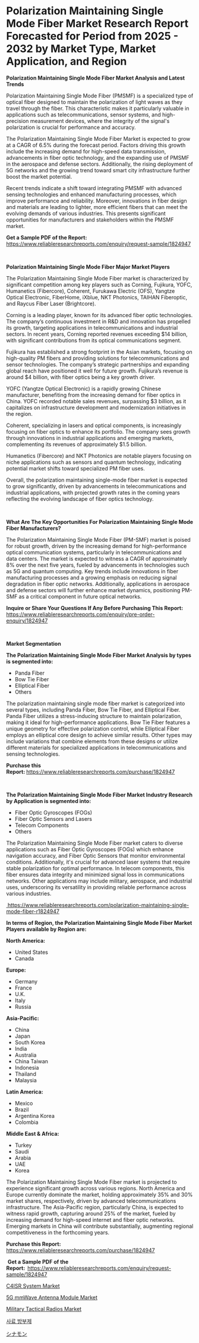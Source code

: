<p><h1>Polarization Maintaining Single Mode Fiber Market Research Report Forecasted for Period from 2025 -  2032 by Market Type, Market Application, and Region</h1></p><p><strong>Polarization Maintaining Single Mode Fiber Market Analysis and Latest Trends</strong></p>
<p><p>Polarization Maintaining Single Mode Fiber (PMSMF) is a specialized type of optical fiber designed to maintain the polarization of light waves as they travel through the fiber. This characteristic makes it particularly valuable in applications such as telecommunications, sensor systems, and high-precision measurement devices, where the integrity of the signal's polarization is crucial for performance and accuracy.</p><p>The Polarization Maintaining Single Mode Fiber Market is expected to grow at a CAGR of 6.5% during the forecast period. Factors driving this growth include the increasing demand for high-speed data transmission, advancements in fiber optic technology, and the expanding use of PMSMF in the aerospace and defense sectors. Additionally, the rising deployment of 5G networks and the growing trend toward smart city infrastructure further boost the market potential.</p><p>Recent trends indicate a shift toward integrating PMSMF with advanced sensing technologies and enhanced manufacturing processes, which improve performance and reliability. Moreover, innovations in fiber design and materials are leading to lighter, more efficient fibers that can meet the evolving demands of various industries. This presents significant opportunities for manufacturers and stakeholders within the PMSMF market.</p></p>
<p><strong>Get a Sample PDF of the Report:&nbsp;</strong> <a href="https://www.reliableresearchreports.com/enquiry/request-sample/1824947?utm_campaign=38&utm_medium=2&utm_source=Github&utm_content=ia&utm_term=08042025&utm_id=polarization-maintaining-single-mode-fiber">https://www.reliableresearchreports.com/enquiry/request-sample/1824947</a></p>
<p>&nbsp;</p>
<p><strong>Polarization Maintaining Single Mode Fiber Major Market Players</strong></p>
<p><p>The Polarization Maintaining Single Mode Fiber market is characterized by significant competition among key players such as Corning, Fujikura, YOFC, Humanetics (Fibercore), Coherent, Furukawa Electric (OFS), Yangtze Optical Electronic, FiberHome, iXblue, NKT Photonics, TAIHAN Fiberoptic, and Raycus Fiber Laser (Brightcore). </p><p>Corning is a leading player, known for its advanced fiber optic technologies. The company’s continuous investment in R&D and innovation has propelled its growth, targeting applications in telecommunications and industrial sectors. In recent years, Corning reported revenues exceeding $14 billion, with significant contributions from its optical communications segment.</p><p>Fujikura has established a strong footprint in the Asian markets, focusing on high-quality PM fibers and providing solutions for telecommunications and sensor technologies. The company’s strategic partnerships and expanding global reach have positioned it well for future growth. Fujikura’s revenue is around $4 billion, with fiber optics being a key growth driver.</p><p>YOFC (Yangtze Optical Electronic) is a rapidly growing Chinese manufacturer, benefiting from the increasing demand for fiber optics in China. YOFC recorded notable sales revenues, surpassing $3 billion, as it capitalizes on infrastructure development and modernization initiatives in the region.</p><p>Coherent, specializing in lasers and optical components, is increasingly focusing on fiber optics to enhance its portfolio. The company sees growth through innovations in industrial applications and emerging markets, complementing its revenues of approximately $1.5 billion.</p><p>Humanetics (Fibercore) and NKT Photonics are notable players focusing on niche applications such as sensors and quantum technology, indicating potential market shifts toward specialized PM fiber uses.</p><p>Overall, the polarization maintaining single-mode fiber market is expected to grow significantly, driven by advancements in telecommunications and industrial applications, with projected growth rates in the coming years reflecting the evolving landscape of fiber optics technology.</p></p>
<p>&nbsp;</p>
<p><strong>What Are The Key Opportunities For Polarization Maintaining Single Mode Fiber Manufacturers?</strong></p>
<p><p>The Polarization Maintaining Single Mode Fiber (PM-SMF) market is poised for robust growth, driven by the increasing demand for high-performance optical communication systems, particularly in telecommunications and data centers. The market is expected to witness a CAGR of approximately 8% over the next five years, fueled by advancements in technologies such as 5G and quantum computing. Key trends include innovations in fiber manufacturing processes and a growing emphasis on reducing signal degradation in fiber optic networks. Additionally, applications in aerospace and defense sectors will further enhance market dynamics, positioning PM-SMF as a critical component in future optical networks.</p></p>
<p><strong>Inquire or Share Your Questions If Any Before Purchasing This Report:</strong> <a href="https://www.reliableresearchreports.com/enquiry/pre-order-enquiry/1824947?utm_campaign=38&utm_medium=2&utm_source=Github&utm_content=ia&utm_term=08042025&utm_id=polarization-maintaining-single-mode-fiber">https://www.reliableresearchreports.com/enquiry/pre-order-enquiry/1824947</a></p>
<p>&nbsp;</p>
<p><strong>Market Segmentation</strong></p>
<p><strong>The Polarization Maintaining Single Mode Fiber Market Analysis by types is segmented into:</strong></p>
<p><ul><li>Panda Fiber</li><li>Bow Tie Fiber</li><li>Elliptical Fiber</li><li>Others</li></ul></p>
<p><p>The polarization maintaining single mode fiber market is categorized into several types, including Panda Fiber, Bow Tie Fiber, and Elliptical Fiber. Panda Fiber utilizes a stress-inducing structure to maintain polarization, making it ideal for high-performance applications. Bow Tie Fiber features a unique geometry for effective polarization control, while Elliptical Fiber employs an elliptical core design to achieve similar results. Other types may include variations that combine elements from these designs or utilize different materials for specialized applications in telecommunications and sensing technologies.</p></p>
<p><strong>Purchase this Report:&nbsp;</strong><a href="https://www.reliableresearchreports.com/purchase/1824947?utm_campaign=38&utm_medium=2&utm_source=Github&utm_content=ia&utm_term=08042025&utm_id=polarization-maintaining-single-mode-fiber">https://www.reliableresearchreports.com/purchase/1824947</a></p>
<p>&nbsp;</p>
<p><strong>The Polarization Maintaining Single Mode Fiber Market Industry Research by Application is segmented into:</strong></p>
<p><ul><li>Fiber Optic Gyroscopes (FOGs)</li><li>Fiber Optic Sensors and Lasers</li><li>Telecom Components</li><li>Others</li></ul></p>
<p><p>The Polarization Maintaining Single Mode Fiber market caters to diverse applications such as Fiber Optic Gyroscopes (FOGs) which enhance navigation accuracy, and Fiber Optic Sensors that monitor environmental conditions. Additionally, it's crucial for advanced laser systems that require stable polarization for optimal performance. In telecom components, this fiber ensures data integrity and minimized signal loss in communications networks. Other applications may include military, aerospace, and industrial uses, underscoring its versatility in providing reliable performance across various industries.</p></p>
<p><a href="https://www.reliableresearchreports.com/polarization-maintaining-single-mode-fiber-r1824947?utm_campaign=38&utm_medium=2&utm_source=Github&utm_content=ia&utm_term=08042025&utm_id=polarization-maintaining-single-mode-fiber">&nbsp;https://www.reliableresearchreports.com/polarization-maintaining-single-mode-fiber-r1824947</a></p>
<p><strong>In terms of Region, the Polarization Maintaining Single Mode Fiber Market Players available by Region are:</strong></p>
<p>
    <p> <strong> North America: </strong>
        <ul>
            <li>United States</li>
            <li>Canada</li>
        </ul>
        </p> 
    <p> <strong> Europe: </strong>
        <ul>
            <li>Germany</li>
            <li>France</li>
            <li>U.K.</li>
            <li>Italy</li>
            <li>Russia</li>
        </ul>
        </p> 
    <p> <strong> Asia-Pacific: </strong>
        <ul>
            <li>China</li>
            <li>Japan</li>
            <li>South Korea</li>
            <li>India</li>
            <li>Australia</li>
            <li>China Taiwan</li>
            <li>Indonesia</li>
            <li>Thailand</li>
            <li>Malaysia</li>
        </ul>
        </p> 
    <p> <strong> Latin America: </strong>
        <ul>
            <li>Mexico</li>
            <li>Brazil</li>
            <li>Argentina Korea</li>
            <li>Colombia</li>
        </ul>
        </p> 
    <p> <strong> Middle East & Africa: </strong>
        <ul>
            <li>Turkey</li>
            <li>Saudi</li>
            <li>Arabia</li>
            <li>UAE</li>
            <li>Korea</li>
        </ul>
    </p>
    </p>
<p><p>The Polarization Maintaining Single Mode Fiber market is projected to experience significant growth across various regions. North America and Europe currently dominate the market, holding approximately 35% and 30% market shares, respectively, driven by advanced telecommunications infrastructure. The Asia-Pacific region, particularly China, is expected to witness rapid growth, capturing around 25% of the market, fueled by increasing demand for high-speed internet and fiber optic networks. Emerging markets in China will contribute substantially, augmenting regional competitiveness in the forthcoming years.</p></p>
<p><strong>Purchase this Report: </strong><a href="https://www.reliableresearchreports.com/purchase/1824947?utm_campaign=38&utm_medium=2&utm_source=Github&utm_content=ia&utm_term=08042025&utm_id=polarization-maintaining-single-mode-fiber">https://www.reliableresearchreports.com/purchase/1824947</a></p>
<p>&nbsp;<strong>Get a Sample PDF of the Report:&nbsp;&nbsp;</strong><a href="https://www.reliableresearchreports.com/enquiry/request-sample/1824947?utm_campaign=38&utm_medium=2&utm_source=Github&utm_content=ia&utm_term=08042025&utm_id=polarization-maintaining-single-mode-fiber">https://www.reliableresearchreports.com/enquiry/request-sample/1824947</a></p>
<p><strong></strong></p>
<p><p><a href="https://github.com/latzerelfigo48/Market-Research-Report-List-1/blob/main/c4isr-system-market.md?utm_campaign=38&utm_medium=2&utm_source=Github&utm_content=ia&utm_term=08042025&utm_id=polarization-maintaining-single-mode-fiber">C4ISR System Market</a></p><p><a href="https://github.com/ghaligopezf5/Market-Research-Report-List-1/blob/main/5g-mmwave-antenna-module-market.md?utm_campaign=38&utm_medium=2&utm_source=Github&utm_content=ia&utm_term=08042025&utm_id=polarization-maintaining-single-mode-fiber">5G mmWave Antenna Module Market</a></p><p><a href="https://github.com/drielvinki/Market-Research-Report-List-1/blob/main/military-tactical-radios-market.md?utm_campaign=38&utm_medium=2&utm_source=Github&utm_content=ia&utm_term=08042025&utm_id=polarization-maintaining-single-mode-fiber">Military Tactical Radios Market</a></p><p><a href="https://github.com/laholand/Market-Research-Report-List-7/blob/main/181541753374.md?utm_campaign=38&utm_medium=2&utm_source=Github&utm_content=ia&utm_term=08042025&utm_id=polarization-maintaining-single-mode-fiber">사료 방부제</a></p><p><a href="https://github.com/mohamedbakry57/Market-Research-Report-List-7/blob/main/374590652889.md?utm_campaign=38&utm_medium=2&utm_source=Github&utm_content=ia&utm_term=08042025&utm_id=polarization-maintaining-single-mode-fiber">シナモン</a></p></p>